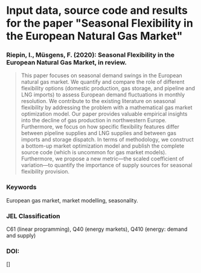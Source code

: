 # Input data, source code and results for the paper "Seasonal Flexibility in the European Natural Gas Market"

### Riepin, I., Müsgens, F. (2020): Seasonal Flexibility in the European Natural Gas Market, in review.

> This paper focuses on seasonal demand swings in the European natural gas market. We quantify and compare the role of different flexibility options (domestic production, gas storage, and pipeline and LNG imports) to assess European demand fluctuations in monthly resolution. We contribute to the existing literature on seasonal flexibility by addressing the problem with a mathematical gas market optimization model. Our paper provides valuable empirical insights into the decline of gas production in northwestern Europe. Furthermore, we focus on how specific flexibility features differ between pipeline supplies and LNG supplies and between gas imports and storage dispatch. In terms of methodology, we construct a bottom-up market optimization model and publish the complete source code (which is uncommon for gas market models). Furthermore, we propose a new metric—the scaled coefficient of variation—to quantify the importance of supply sources for seasonal flexibility provision.

### Keywords
European gas market, market modelling, seasonality.
### JEL Classification
C61 (linear programming), Q40 (energy markets), Q410 (energy: demand and supply)
### DOI: 
[]

